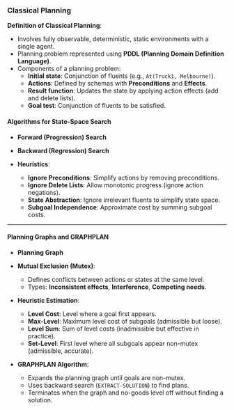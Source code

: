 ### Classical Planning

**Definition of Classical Planning**:
   - Involves fully observable, deterministic, static environments with a single agent.
   - Planning problem represented using **PDDL (Planning Domain Definition Language)**.
   - Components of a planning problem:
     - **Initial state**: Conjunction of fluents (e.g., `At(Truck1, Melbourne)`).
     - **Actions**: Defined by schemas with **Preconditions** and **Effects**.
     - **Result function**: Updates the state by applying action effects (add and delete lists).
     - **Goal test**: Conjunction of fluents to be satisfied.

#### Algorithms for State-Space Search

- **Forward (Progression) Search**
- **Backward (Regression) Search**

- **Heuristics**:
   - **Ignore Preconditions**: Simplify actions by removing preconditions.
   - **Ignore Delete Lists**: Allow monotonic progress (ignore action negations).
   - **State Abstraction**: Ignore irrelevant fluents to simplify state space.
   - **Subgoal Independence**: Approximate cost by summing subgoal costs.

---

#### Planning Graphs and GRAPHPLAN

- **Planning Graph**

- **Mutual Exclusion (Mutex)**:
   - Defines conflicts between actions or states at the same level.
   - Types: **Inconsistent effects**, **Interference**, **Competing needs**.

- **Heuristic Estimation**:
   - **Level Cost**: Level where a goal first appears.
   - **Max-Level**: Maximum level cost of subgoals (admissible but loose).
   - **Level Sum**: Sum of level costs (inadmissible but effective in practice).
   - **Set-Level**: First level where all subgoals appear non-mutex (admissible, accurate).

- **GRAPHPLAN Algorithm**:
   - Expands the planning graph until goals are non-mutex.
   - Uses backward search (`EXTRACT-SOLUTION`) to find plans.
   - Terminates when the graph and no-goods level off without finding a solution.
